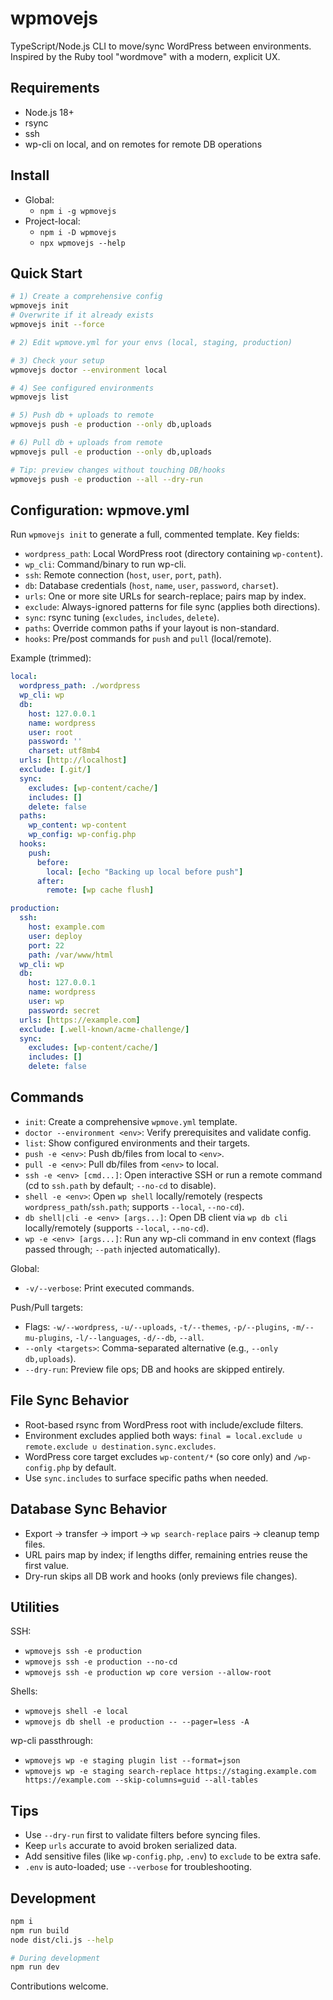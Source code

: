 # wpmovejs

TypeScript/Node.js CLI to move/sync WordPress between environments. Inspired by the Ruby tool "wordmove" with a modern, explicit UX.

## Requirements

- Node.js 18+
- rsync
- ssh
- wp-cli on local, and on remotes for remote DB operations

## Install

- Global:
  - `npm i -g wpmovejs`
- Project-local:
  - `npm i -D wpmovejs`
  - `npx wpmovejs --help`

## Quick Start

```sh
# 1) Create a comprehensive config
wpmovejs init
# Overwrite if it already exists
wpmovejs init --force

# 2) Edit wpmove.yml for your envs (local, staging, production)

# 3) Check your setup
wpmovejs doctor --environment local

# 4) See configured environments
wpmovejs list

# 5) Push db + uploads to remote
wpmovejs push -e production --only db,uploads

# 6) Pull db + uploads from remote
wpmovejs pull -e production --only db,uploads

# Tip: preview changes without touching DB/hooks
wpmovejs push -e production --all --dry-run
```

## Configuration: wpmove.yml

Run `wpmovejs init` to generate a full, commented template. Key fields:

- `wordpress_path`: Local WordPress root (directory containing `wp-content`).
- `wp_cli`: Command/binary to run wp-cli.
- `ssh`: Remote connection (`host`, `user`, `port`, `path`).
- `db`: Database credentials (`host`, `name`, `user`, `password`, `charset`).
- `urls`: One or more site URLs for search-replace; pairs map by index.
- `exclude`: Always-ignored patterns for file sync (applies both directions).
- `sync`: rsync tuning (`excludes`, `includes`, `delete`).
- `paths`: Override common paths if your layout is non-standard.
- `hooks`: Pre/post commands for `push` and `pull` (local/remote).

Example (trimmed):

```yaml
local:
  wordpress_path: ./wordpress
  wp_cli: wp
  db:
    host: 127.0.0.1
    name: wordpress
    user: root
    password: ''
    charset: utf8mb4
  urls: [http://localhost]
  exclude: [.git/]
  sync:
    excludes: [wp-content/cache/]
    includes: []
    delete: false
  paths:
    wp_content: wp-content
    wp_config: wp-config.php
  hooks:
    push:
      before:
        local: [echo "Backing up local before push"]
      after:
        remote: [wp cache flush]

production:
  ssh:
    host: example.com
    user: deploy
    port: 22
    path: /var/www/html
  wp_cli: wp
  db:
    host: 127.0.0.1
    name: wordpress
    user: wp
    password: secret
  urls: [https://example.com]
  exclude: [.well-known/acme-challenge/]
  sync:
    excludes: [wp-content/cache/]
    includes: []
    delete: false
```

## Commands

- `init`: Create a comprehensive `wpmove.yml` template.
- `doctor --environment <env>`: Verify prerequisites and validate config.
- `list`: Show configured environments and their targets.
- `push -e <env>`: Push db/files from local to `<env>`.
- `pull -e <env>`: Pull db/files from `<env>` to local.
- `ssh -e <env> [cmd...]`: Open interactive SSH or run a remote command (cd to `ssh.path` by default; `--no-cd` to disable).
- `shell -e <env>`: Open `wp shell` locally/remotely (respects `wordpress_path`/`ssh.path`; supports `--local`, `--no-cd`).
- `db shell|cli -e <env> [args...]`: Open DB client via `wp db cli` locally/remotely (supports `--local`, `--no-cd`).
- `wp -e <env> [args...]`: Run any wp-cli command in env context (flags passed through; `--path` injected automatically).

Global:
- `-v/--verbose`: Print executed commands.

Push/Pull targets:
- Flags: `-w/--wordpress`, `-u/--uploads`, `-t/--themes`, `-p/--plugins`, `-m/--mu-plugins`, `-l/--languages`, `-d/--db`, `--all`.
- `--only <targets>`: Comma-separated alternative (e.g., `--only db,uploads`).
- `--dry-run`: Preview file ops; DB and hooks are skipped entirely.

## File Sync Behavior

- Root-based rsync from WordPress root with include/exclude filters.
- Environment excludes applied both ways: `final = local.exclude ∪ remote.exclude ∪ destination.sync.excludes`.
- WordPress core target excludes `wp-content/*` (so core only) and `/wp-config.php` by default.
- Use `sync.includes` to surface specific paths when needed.

## Database Sync Behavior

- Export → transfer → import → `wp search-replace` pairs → cleanup temp files.
- URL pairs map by index; if lengths differ, remaining entries reuse the first value.
- Dry-run skips all DB work and hooks (only previews file changes).

## Utilities

SSH:
- `wpmovejs ssh -e production`
- `wpmovejs ssh -e production --no-cd`
- `wpmovejs ssh -e production wp core version --allow-root`

Shells:
- `wpmovejs shell -e local`
- `wpmovejs db shell -e production -- --pager=less -A`

wp-cli passthrough:
- `wpmovejs wp -e staging plugin list --format=json`
- `wpmovejs wp -e staging search-replace https://staging.example.com https://example.com --skip-columns=guid --all-tables`

## Tips

- Use `--dry-run` first to validate filters before syncing files.
- Keep `urls` accurate to avoid broken serialized data.
- Add sensitive files (like `wp-config.php`, `.env`) to `exclude` to be extra safe.
- `.env` is auto-loaded; use `--verbose` for troubleshooting.

## Development

```sh
npm i
npm run build
node dist/cli.js --help
```

```sh
# During development
npm run dev
```

Contributions welcome.